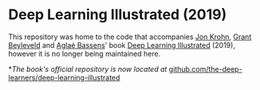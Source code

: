 # Deep Learning Illustrated (2019)

This repository was home to the code that accompanies [Jon Krohn](https://www.jonkrohn.com/), [Grant Beyleveld](http://grantbeyleveld.com/about/) and [Aglaé Bassens](https://www.aglaebassens.com/)' book [Deep Learning Illustrated](https://www.deeplearningillustrated.com/) (2019), however it is no longer being maintained here.

**The book's official repository is now located at* [github.com/the-deep-learners/deep-learning-illustrated](https://github.com/the-deep-learners/deep-learning-illustrated)

